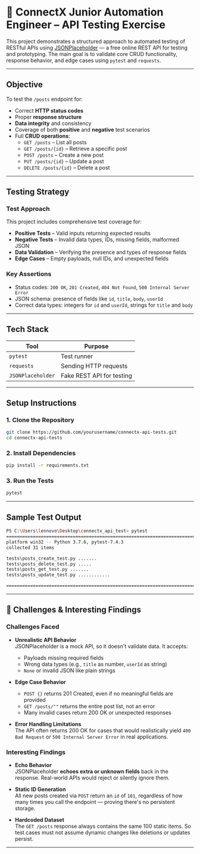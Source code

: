 # 🧪 ConnectX Junior Automation Engineer – API Testing Exercise

This project demonstrates a structured approach to automated testing of RESTful APIs using [JSONPlaceholder](https://jsonplaceholder.typicode.com/) — a free online REST API for testing and prototyping. The main goal is to validate core CRUD functionality, response behavior, and edge cases using `pytest` and `requests`.

---

##  Objective

To test the `/posts` endpoint for:

- Correct **HTTP status codes**
- Proper **response structure**
- **Data integrity** and consistency
- Coverage of both **positive** and **negative** test scenarios
- Full **CRUD operations**:
  - `GET /posts` – List all posts
  - `GET /posts/{id}` – Retrieve a specific post
  - `POST /posts` – Create a new post
  - `PUT /posts/{id}` – Update a post
  - `DELETE /posts/{id}` – Delete a post

---

##  Testing Strategy

### Test Approach

This project includes comprehensive test coverage for:

-  **Positive Tests** – Valid inputs returning expected results  
-  **Negative Tests** – Invalid data types, IDs, missing fields, malformed JSON  
-  **Data Validation** – Verifying the presence and types of response fields  
-  **Edge Cases** – Empty payloads, null IDs, and unexpected fields

### Key Assertions

- Status codes: `200 OK`, `201 Created`, `404 Not Found`, `500 Internal Server Error`
- JSON schema: presence of fields like `id`, `title`, `body`, `userId`
- Correct data types: integers for `id` and `userId`, strings for `title` and `body`

---

##  Tech Stack

| Tool             | Purpose                       |
|------------------|-------------------------------|
| `pytest`         | Test runner                   |
| `requests`       | Sending HTTP requests         |
| `JSONPlaceholder`| Fake REST API for testing     |

---

##  Setup Instructions

### 1.  Clone the Repository

```bash
git clone https://github.com/yourusername/connectx-api-tests.git
cd connectx-api-tests
```

### 2.  Install Dependencies

```bash
pip install -r requirements.txt
```

### 3.  Run the Tests

```bash 
pytest
```

---

##  Sample Test Output

```bash
PS C:\Users\lennovo\Desktop\connectx_api_test> pytest
============================================================================== test session starts ==============================================================================
platform win32 -- Python 3.7.6, pytest-7.4.3
collected 31 items

tests\posts_create_test.py .......                                                                                     [ 22%]
tests\posts_delete_test.py .....                                                                                       [ 38%]
tests\posts_get_test.py .......                                                                                        [ 61%]
tests\posts_update_test.py ............                                                                                [100%]

============================================================================== 31 passed in 8.27s ==============================================================================
```

---

## 🧠 Challenges & Interesting Findings

###  Challenges Faced

- **Unrealistic API Behavior**  
  JSONPlaceholder is a mock API, so it doesn't validate data. It accepts:
  - Payloads missing required fields
  - Wrong data types (e.g., `title` as number, `userId` as string)
  - `None` or invalid JSON like plain strings

- **Edge Case Behavior**  
  - `POST {}` returns 201 Created, even if no meaningful fields are provided
  - `GET /posts/""` returns the entire post list, not an error
  - Many invalid cases return 200 OK or unexpected responses

- **Error Handling Limitations**  
  The API often returns 200 OK for cases that would realistically yield `400 Bad Request` or `500 Internal Server Error` in real applications.

###  Interesting Findings

- **Echo Behavior**  
  JSONPlaceholder **echoes extra or unknown fields** back in the response. Real-world APIs would reject or silently ignore them.

- **Static ID Generation**  
  All new posts created via `POST` return an `id` of `101`, regardless of how many times you call the endpoint — proving there's no persistent storage.

- **Hardcoded Dataset**  
  The `GET /posts` response always contains the same 100 static items. So test cases must not assume dynamic changes like deletions or updates persist.

---

